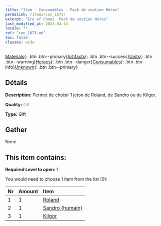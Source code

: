 ```yaml
---
title: "Item - Consumables - Pack de soutien Héros"
permalink: /Items/con_1673/
excerpt: "Era of Chaos  Pack de soutien Héros"
last_modified_at: 2021-04-14
locale: fr
ref: "con_1673.md"
toc: false
classes: wide
---
```

 [Materials](/fr/Items/){: .btn .btn--primary}[Artifacts](/fr/Items/Artifacts/){: .btn .btn--success}[Units](/fr/Items/Units/){: .btn .btn--warning}[Heroes](/fr/Items/Heroes/){: .btn .btn--danger}[Consumables](/fr/Items/Consumables/){: .btn .btn--info}[Unknown](/fr/Items/Unknown/){: .btn .btn--primary}

## Détails
 **Description:** Permet de choisir 1 jeton de Roland, de Sandro ou de Kilgor.

 **Quality:** <span style="color: #DA70D6">OK</span>

 **Type:** Gift

## Gather

  None

## This item contains:

 **Required Level to open:** 1

 You would need to choose 1 item from the list (0):

  | Nr | Amount |     Item    |
  |:---|:-------|:------------|
  | 1 | 1 | [Roland](/fr/Items/her_362/) | 
  | 2 | 1 | [Sandro (humain)](/fr/Items/her_373/) | 
  | 3 | 1 | [Kilgor](/fr/Items/her_374/) | 
